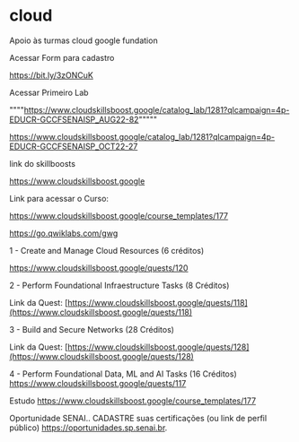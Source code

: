 # cloud
Apoio às turmas cloud google fundation


Acessar Form para cadastro

https://bit.ly/3zONCuK



Acessar Primeiro Lab

""""https://www.cloudskillsboost.google/catalog_lab/1281?qlcampaign=4p-EDUCR-GCCFSENAISP_AUG22-82"""""

https://www.cloudskillsboost.google/catalog_lab/1281?qlcampaign=4p-EDUCR-GCCFSENAISP_OCT22-27


link do skillboosts

https://www.cloudskillsboost.google



Link para acessar o Curso:

https://www.cloudskillsboost.google/course_templates/177

https://go.qwiklabs.com/gwg



1 - Create and Manage Cloud Resources (6 créditos)

https://www.cloudskillsboost.google/quests/120


2 - Perform Foundational Infraestructure Tasks (8 Créditos)

Link da Quest: [https://www.cloudskillsboost.google/quests/118](https://www.cloudskillsboost.google/quests/118)



3 - Build and Secure Networks (28 Créditos)

Link da Quest: [https://www.cloudskillsboost.google/quests/128](https://www.cloudskillsboost.google/quests/128)



4 -  Perform Foundational Data, ML and AI Tasks (16 Créditos)
 https://www.cloudskillsboost.google/quests/117 


Estudo 
https://www.cloudskillsboost.google/course_templates/177




Oportunidade SENAI.. CADASTRE suas certificações (ou link de perfil público)
 https://oportunidades.sp.senai.br.
